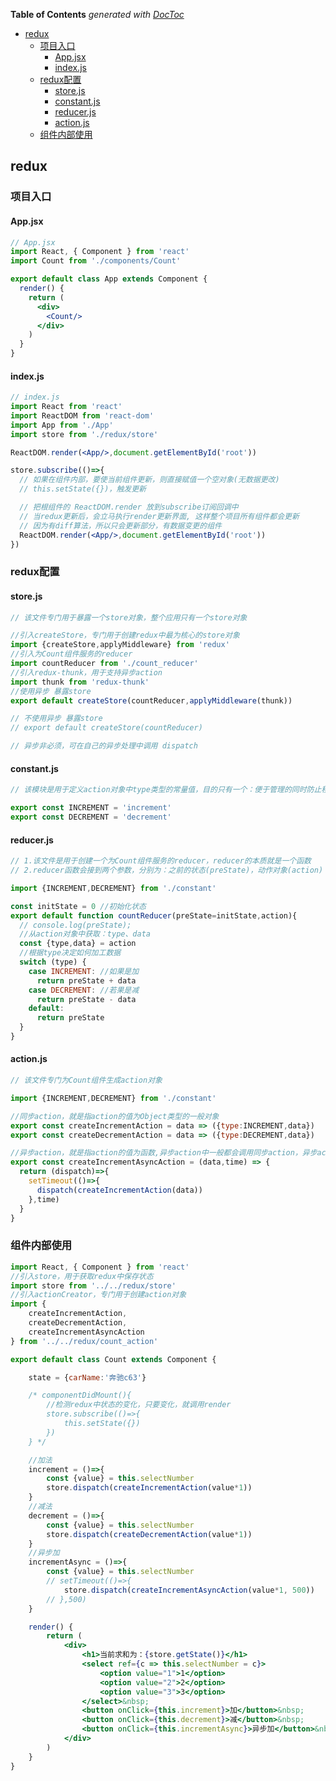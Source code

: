 <!-- START doctoc generated TOC please keep comment here to allow auto update -->
<!-- DON'T EDIT THIS SECTION, INSTEAD RE-RUN doctoc TO UPDATE -->
**Table of Contents**  *generated with [DocToc](https://github.com/thlorenz/doctoc)*

- [redux](#redux)
  - [项目入口](#%E9%A1%B9%E7%9B%AE%E5%85%A5%E5%8F%A3)
    - [App.jsx](#appjsx)
    - [index.js](#indexjs)
  - [redux配置](#redux%E9%85%8D%E7%BD%AE)
    - [store.js](#storejs)
    - [constant.js](#constantjs)
    - [reducer.js](#reducerjs)
    - [action.js](#actionjs)
  - [组件内部使用](#%E7%BB%84%E4%BB%B6%E5%86%85%E9%83%A8%E4%BD%BF%E7%94%A8)

<!-- END doctoc generated TOC please keep comment here to allow auto update -->

<!--
 * @Author: mrzou
 * @Date: 2021-04-28 13:39:22
 * @LastEditors: mrzou
 * @LastEditTime: 2021-04-28 14:16:39
 * @Description: file content
-->

## redux

### 项目入口

  ####  App.jsx
  ```jsx
  // App.jsx
  import React, { Component } from 'react'
  import Count from './components/Count'

  export default class App extends Component {
    render() {
      return (
        <div>
          <Count/>
        </div>
      )
    }
  }
  ```

  #### index.js
  
  ```jsx
  // index.js
  import React from 'react'
  import ReactDOM from 'react-dom'
  import App from './App'
  import store from './redux/store'

  ReactDOM.render(<App/>,document.getElementById('root'))

  store.subscribe(()=>{
    // 如果在组件内部，要使当前组件更新，则直接赋值一个空对象(无数据更改) 
    // this.setState({})，触发更新 

    // 把根组件的 ReactDOM.render 放到subscribe订阅回调中
    // 当redux更新后，会立马执行render更新界面, 这样整个项目所有组件都会更新
    // 因为有diff算法，所以只会更新部分，有数据变更的组件
    ReactDOM.render(<App/>,document.getElementById('root'))
  })
  ```

### redux配置

  #### store.js  
  
  ```jsx
  // 该文件专门用于暴露一个store对象，整个应用只有一个store对象

  //引入createStore，专门用于创建redux中最为核心的store对象
  import {createStore,applyMiddleware} from 'redux'
  //引入为Count组件服务的reducer
  import countReducer from './count_reducer'
  //引入redux-thunk，用于支持异步action
  import thunk from 'redux-thunk'
  //使用异步 暴露store
  export default createStore(countReducer,applyMiddleware(thunk))

  // 不使用异步 暴露store
  // export default createStore(countReducer)

  // 异步非必须，可在自己的异步处理中调用 dispatch
  ```
  #### constant.js

  ```jsx
  // 该模块是用于定义action对象中type类型的常量值，目的只有一个：便于管理的同时防止程序员单词写错
  
  export const INCREMENT = 'increment'
  export const DECREMENT = 'decrement'

  ```

  #### reducer.js

  ```jsx
  // 1.该文件是用于创建一个为Count组件服务的reducer，reducer的本质就是一个函数
  // 2.reducer函数会接到两个参数，分别为：之前的状态(preState)，动作对象(action)

  import {INCREMENT,DECREMENT} from './constant'

  const initState = 0 //初始化状态
  export default function countReducer(preState=initState,action){
    // console.log(preState);
    //从action对象中获取：type、data
    const {type,data} = action
    //根据type决定如何加工数据
    switch (type) {
      case INCREMENT: //如果是加
        return preState + data
      case DECREMENT: //若果是减
        return preState - data
      default:
        return preState
    }
  }
  ```
  #### action.js
  ```jsx
  // 该文件专门为Count组件生成action对象
  
  import {INCREMENT,DECREMENT} from './constant'

  //同步action，就是指action的值为Object类型的一般对象
  export const createIncrementAction = data => ({type:INCREMENT,data})
  export const createDecrementAction = data => ({type:DECREMENT,data})

  //异步action，就是指action的值为函数,异步action中一般都会调用同步action，异步action不是必须要用的。
  export const createIncrementAsyncAction = (data,time) => {
    return (dispatch)=>{
      setTimeout(()=>{
        dispatch(createIncrementAction(data))
      },time)
    }
  }
  ```

### 组件内部使用

```jsx
import React, { Component } from 'react'
//引入store，用于获取redux中保存状态
import store from '../../redux/store'
//引入actionCreator，专门用于创建action对象
import {
	createIncrementAction,
	createDecrementAction,
	createIncrementAsyncAction
} from '../../redux/count_action'

export default class Count extends Component {

	state = {carName:'奔驰c63'}

	/* componentDidMount(){
		//检测redux中状态的变化，只要变化，就调用render
		store.subscribe(()=>{
			this.setState({})
		})
	} */

	//加法
	increment = ()=>{
		const {value} = this.selectNumber
		store.dispatch(createIncrementAction(value*1))
	}
	//减法
	decrement = ()=>{
		const {value} = this.selectNumber
		store.dispatch(createDecrementAction(value*1))
	}
	//异步加
	incrementAsync = ()=>{
		const {value} = this.selectNumber
		// setTimeout(()=>{
			store.dispatch(createIncrementAsyncAction(value*1, 500))
		// },500)
	}

	render() {
		return (
			<div>
				<h1>当前求和为：{store.getState()}</h1>
				<select ref={c => this.selectNumber = c}>
					<option value="1">1</option>
					<option value="2">2</option>
					<option value="3">3</option>
				</select>&nbsp;
				<button onClick={this.increment}>加</button>&nbsp;
				<button onClick={this.decrement}>减</button>&nbsp;
				<button onClick={this.incrementAsync}>异步加</button>&nbsp;
			</div>
		)
	}
}

```
